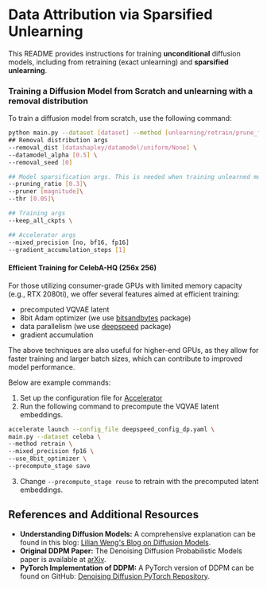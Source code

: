 # Data Attribution via Sparsified Unlearning

This README provides instructions for training **unconditional** diffusion models, including from retraining (exact unlearning) and **sparsified unlearning**. 

### Training a Diffusion Model from Scratch  and unlearning with a removal distribution
To train a diffusion model from scratch, use the following command:
```bash
python main.py --dataset [dataset] --method [unlearning/retrain/prune_fine_tune/gd/ga] \
## Removal distribution args
--removal_dist [datashapley/datamodel/uniform/None] \
--datamodel_alpha [0.5] \
--removal_seed [0]

## Model sparsification args. This is needed when training unlearned models
--pruning_ratio [0.3]\
--pruner [magnitude]\
--thr [0.05]\

## Training args
--keep_all_ckpts \

## Accelerator args
--mixed_precision [no, bf16, fp16]
--gradient_accumulation_steps [1]
```

#### Efficient Training for CelebA-HQ (256x 256)
For those utilizing consumer-grade GPUs with limited memory capacity (e.g., RTX 2080ti), we offer several features aimed at efficient training:
* precomputed VQVAE latent
* 8bit Adam optimizer (we use [bitsandbytes](https://github.com/TimDettmers/bitsandbytes) package)
* data parallelism (we use [deepspeed](https://huggingface.co/docs/accelerate/v0.27.2/en/usage_guides/deepspeed#deepspeed-config-file) package)
* gradient accumulation

The above techniques are also useful for higher-end GPUs, as they allow for faster training and larger batch sizes, which can contribute to improved model performance.

Below are example commands:
1. Set up the configuration file for [Accelerator](https://huggingface.co/docs/accelerate/en/package_reference/accelerator)
2. Run the following command to precompute the VQVAE latent embeddings.

```bash
accelerate launch --config_file deepspeed_config_dp.yaml \
main.py --dataset celeba \
--method retrain \
--mixed_precision fp16 \
--use_8bit_optimizer \
--precompute_stage save
```
3. Change `--precompute_stage reuse` to retrain with the precomputed latent embeddings.

## References and Additional Resources

- **Understanding Diffusion Models:** A comprehensive explanation can be found in this blog: [Lilian Weng's Blog on Diffusion Models](https://lilianweng.github.io/posts/2021-07-11-diffusion-models/).
- **Original DDPM Paper:** The Denoising Diffusion Probabilistic Models paper is available at [arXiv](https://arxiv.org/pdf/2006.11239.pdf).
- **PyTorch Implementation of DDPM:** A PyTorch version of DDPM can be found on GitHub: [Denoising Diffusion PyTorch Repository](https://github.com/lucidrains/denoising-diffusion-pytorch).
